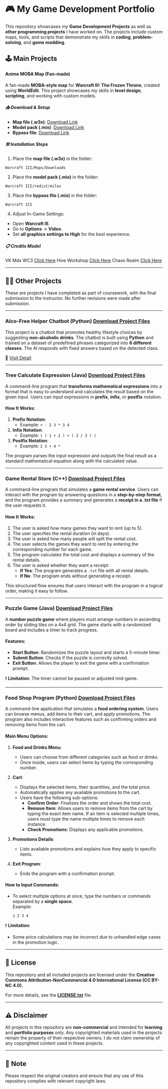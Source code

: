 # 🎮 My Game Development Portfolio

This repository showcases my **Game Development Projects** as well as **other programming projects** I have worked on. The projects include custom maps, tools, and scripts that demonstrate my skills in **coding**, **problem-solving**, and **game modding**.

## 🕹️ **Main Projects**

#### **Anime MOBA Map (Fan-made)**
A fan-made **MOBA-style map** for **Warcraft III: The Frozen Throne**, created using **WorldEdit**. This project showcases my skills in **level design**, **scripting**, and working with custom models.

##### 📥 **Download & Setup**
- **Map file (.w3x)**: [Download Link](https://drive.google.com/file/d/1AWgwFB4NwI40oNgwdcZqy-gApe05fevr/view)  
- **Model pack (.mix)**: [Download Link](#)  
- **Bypass file**: [Download Link](https://www.hiveworkshop.com/threads/warcraft-iii-bypass-map-file-size-limit-ver-6.259571/)

##### 🛠️ **Installation Steps**
1. Place the **map file (.w3x)** in the folder:
  ```
  Warcraft III/Maps/Downloads
  ```
2. Place the **model pack (.mix)** in the folder:
  ```
  Warcraft III/redist/miles
  ```
3. Place the **bypass file (.mix)** in the folder:
  ```
  Warcraft III
  ```
4. Adjust In-Game Settings:
- Open **Warcraft III**.
- Go to **Options** -> **Video**.
- Set **all graphics settings to High** for the best experience.

##### 📋 **Credits Model**
VK Mdx WC3 [Click Here](https://vk.com/mdxwc3)
Hive Workshop [Click Here](https://www.hiveworkshop.com/)
Chaos Realm [Click Here](https://chaosrealm.co/)

---

## 🧑‍💻 **Other Projects**

These are projects I have completed as part of coursework, with the final submission to the instructor. No further revisions were made after submission.

---

### **Alco-Free Helper Chatbot** (Python) [Download Project Files](projects/2023/Alco-Free%20Helper%20Chatbot.py)  
This project is a chatbot that promotes healthy lifestyle choices by suggesting **non-alcoholic drinks**. The chatbot is built using **Python** and trained on a dataset of predefined phrases categorized into **6 different classes**. The AI responds with fixed answers based on the detected class.

🔗 [Visit Detail](https://drive.google.com/file/d/1Dv4lfBYVDrJ_FkvrqYGSY6O6aX8vdZYt/view?usp=sharing)

---

### **Tree Calculate Expression** (Java) [Download Project Files](projects/2023/Alco-Free%20Helper%20Chatbot.py)  
A command-line program that **transforms mathematical expressions** into a format that is easy to understand and calculates the result based on the given input. Users can input expressions in **prefix**, **infix**, or **postfix** notation.

#### **How It Works**:
1. **Prefix Notation**:  
   - Example: `+ - 2 3 * 3 4`  
2. **Infix Notation**:  
   - Example: `( ( 1 + 2 ) + ( 2 / 3 ) )`  
3. **Postfix Notation**:  
   - Example: `2 3 + 4 *`  

The program parses the input expression and outputs the final result as a standard mathematical equation along with the calculated value.

---

### **Game Rental Store** (C++) [Download Project Files](projects/2023/Alco-Free%20Helper%20Chatbot.py)  
A command-line program that simulates a **game rental service**. Users can interact with the program by answering questions in a **step-by-step format**, and the program provides a summary and generates a **receipt in a .txt file** if the user requests it.

#### **How It Works**:
1. The user is asked how many games they want to rent (up to 5).  
2. The user specifies the rental duration (in days).  
3. The user is asked how many people will split the rental cost.  
4. The user selects the games they want to rent by entering the corresponding number for each game.  
5. The program calculates the total cost and displays a summary of the rental details.  
6. The user is asked whether they want a receipt:  
   - **If Yes**: The program generates a `.txt` file with all rental details.  
   - **If No**: The program ends without generating a receipt.

This structured flow ensures that users interact with the program in a logical order, making it easy to follow.

---

### **Puzzle Game** (Java) [Download Project Files](projects/2023/Alco-Free%20Helper%20Chatbot.py)  
A **number puzzle game** where players must arrange numbers in ascending order by sliding tiles on a 4x4 grid. The game starts with a randomized board and includes a timer to track progress.

#### **Features**:
- **Start Button**: Randomizes the puzzle layout and starts a 5-minute timer.  
- **Submit Button**: Checks if the puzzle is correctly solved.  
- **Exit Button**: Allows the player to exit the game with a confirmation prompt.

❗ **Limitation**: The timer cannot be paused or adjusted mid-game.

---

### **Food Shop Program** (Python) [Download Project Files](projects/2023/Alco-Free%20Helper%20Chatbot.py)   
A command-line application that simulates a **food ordering system**. Users can browse menus, add items to their cart, and apply promotions. The program also includes interactive features such as confirming orders and removing items from the cart.

#### **Main Menu Options**:
1. **Food and Drinks Menu**:  
   - Users can choose from different categories such as food or drinks.  
   - Once inside, users can select items by typing the corresponding number.

2. **Cart**:  
   - Displays the selected items, their quantities, and the total price.  
   - Automatically applies any available promotions to the cart.  
   - Users have the following sub-options:  
     - **Confirm Order**: Finalizes the order and shows the total cost.  
     - **Remove Item**: Allows users to remove items from the cart by typing the exact item name. If an item is selected multiple times, users must type the name multiple times to remove each instance.  
     - **Check Promotions**: Displays any applicable promotions.

3. **Promotions Details**:  
   - Lists available promotions and explains how they apply to specific items.

4. **Exit Program**:  
   - Ends the program with a confirmation prompt.

#### **How to Input Commands**:
- To select multiple options at once, type the numbers or commands separated by a **single space**.  
  Example:  
  ```
  1 2 3 4
  ```

❗ **Limitation**:  
- Some price calculations may be incorrect due to unhandled edge cases in the promotion logic.

---

## 📜 **License**
This repository and all included projects are licensed under the **Creative Commons Attribution-NonCommercial 4.0 International License (CC BY-NC 4.0)**.  

For more details, see the **[LICENSE.txt](LICENSE.txt)** file.

---

## ⚠️ **Disclaimer**
All projects in this repository are **non-commercial** and intended for **learning** and **portfolio purposes** only. Any copyrighted materials used in the projects remain the property of their respective owners. I do not claim ownership of any copyrighted content used in these projects.

---

## 📝 **Note**
Please respect the original creators and ensure that any use of this repository complies with relevant copyright laws.
